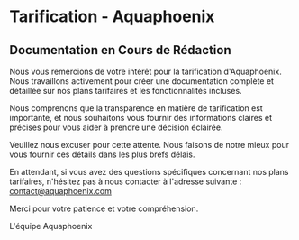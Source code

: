 # Tarification - Aquaphoenix

## Documentation en Cours de Rédaction

Nous vous remercions de votre intérêt pour la tarification d'Aquaphoenix. Nous travaillons activement pour créer une documentation complète et détaillée sur nos plans tarifaires et les fonctionnalités incluses.

Nous comprenons que la transparence en matière de tarification est importante, et nous souhaitons vous fournir des informations claires et précises pour vous aider à prendre une décision éclairée.

Veuillez nous excuser pour cette attente. Nous faisons de notre mieux pour vous fournir ces détails dans les plus brefs délais.

En attendant, si vous avez des questions spécifiques concernant nos plans tarifaires, n'hésitez pas à nous contacter à l'adresse suivante : contact@aquaphoenix.com

Merci pour votre patience et votre compréhension.

L'équipe Aquaphoenix
